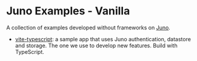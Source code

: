 # Juno Examples - Vanilla

A collection of examples developed without frameworks on [Juno](https://juno.build).

- [vite-typescript](./vite-typescript): a sample app that uses Juno authentication, datastore and storage. The one we use to develop new features. Build with TypeScript.

